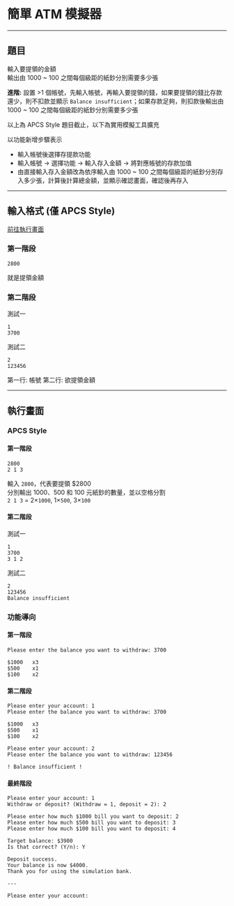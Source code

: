 # 簡單 ATM 模擬器

---

## 題目

輸入要提領的金額\
輸出由 1000 ~ 100 之間每個級距的紙鈔分別需要多少張

**進階:** 設置 >1 個帳號，先輸入帳號，再輸入要提領的錢，如果要提領的錢比存款還少，則不扣款並顯示 `Balance insufficient`；如果存款足夠，則扣款後輸出由 1000 ~ 100 之間每個級距的紙鈔分別需要多少張

<span class="apcsStlInc">以上為 APCS Style 題目截止，以下為實用模擬工具擴充</span>

以功能新增步驟表示
- 輸入帳號後選擇存提款功能
- 輸入帳號 → 選擇功能 → 輸入存入金額 → 將對應帳號的存款加值
- 由直接輸入存入金額改為依序輸入由 1000 ~ 100 之間每個級距的紙鈔分別存入多少張，計算後計算總金額，並顯示確認畫面，確認後再存入

---

## 輸入格式 <span class="apcsStlInc">(僅 APCS Style)</span>

[前往執行畫面](#執行畫面)

### 第一階段

```
2800
```
就是提領金額

### 第二階段

測試一

```
1
3700
```

測試二

```
2
123456
```

第一行: 帳號
第二行: 欲提領金額

---

## 執行畫面

### <span class="apcsStlInc">APCS Style</span>

#### 第一階段

```
2800
2 1 3
```

輸入 `2800`，代表要提領 $2800\
分別輸出 1000、500 和 100 元紙鈔的數量，並以空格分割\
`2 1 3` = 2×`1000`, 1×`500`, 3×`100`

#### 第二階段

測試一

```
1
3700
3 1 2
```

測試二

```
2
123456
Balance insufficient
```

### 功能導向

#### 第一階段

```
Please enter the balance you want to withdraw: 3700

$1000   x3
$500    x1
$100    x2
```

#### 第二階段

```
Please enter your account: 1
Please enter the balance you want to withdraw: 3700

$1000   x3
$500    x1
$100    x2
```

```
Please enter your account: 2
Please enter the balance you want to withdraw: 123456

! Balance insufficient !
```

#### 最終階段

```
Please enter your account: 1
Withdraw or deposit? (Withdraw = 1, deposit = 2): 2

Please enter how much $1000 bill you want to deposit: 2
Please enter how much $500 bill you want to deposit: 3
Please enter how much $100 bill you want to deposit: 4

Target balance: $3900
Is that correct? (Y/n): Y

Deposit success.
Your balance is now $4000.
Thank you for using the simulation bank.

---

Please enter your account: 
```